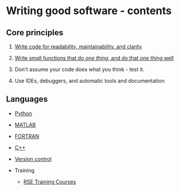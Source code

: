 # Writing good software - contents

## Core principles

1. [Write code for readability, maintainability, and clarity](code_for_readability.md)

2. [Write small functions that do _one thing_, and do that _one thing_ well](SRP.md)

3. Don't assume your code does what you think - test it.

4. Use IDEs, debuggers, and automatic tools and documentation

## Languages

* [Python](python_style.md)

* [MATLAB](matlab_style.md)

* [FORTRAN](fortran_style.md)

* [C++](cpp_style.md)

* [Version control](version_control.md)

* Training
    * [RSE Training Courses](https://www.bristol.ac.uk/acrc/research-software-engineering/training/)

